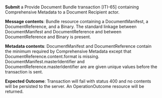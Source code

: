 **Submit** a Provide Document Bundle transaction [ITI-65] containing Comprehensive Metadata to a Document Recipient
actor.

**Message contents**: Bundle resource containing a DocumentManifest, a DocumentReference, and a Binary. The standard
linkage between DocumentManifest and DocumentReference and between DocumentReference and Binary is present.

**Metadata contents**: DocumentManifest and DocumentReference contain the minimum required by Comprehensive
 Metadata except that DocumentReference.content.format is missing.   DocumentManifest.masterIdentifier and
DocumentReference.masterIdentifier are are given unique values before the transaction is sent.

**Expected Outcome**: Transaction will fail with status 400 and no contents will be persisted to the server. An OperationOutcome resource will be returned.
